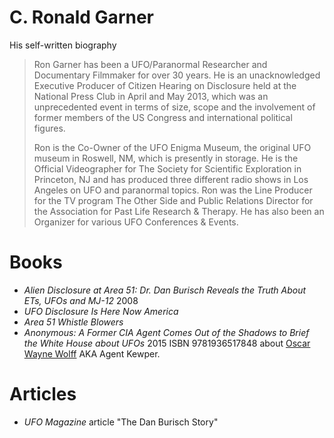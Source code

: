 # C. Ronald Garner

His self-written biography 

> Ron Garner has been a UFO/Paranormal Researcher and Documentary
Filmmaker for over 30 years. He is an unacknowledged Executive Producer
of Citizen Hearing on Disclosure held at the National Press Club in April and
May 2013, which was an unprecedented event in terms of size, scope and the
involvement of former members of the US Congress and international
political figures.
> 
> Ron is the Co-Owner of the UFO Enigma Museum, the original UFO
museum in Roswell, NM, which is presently in storage. He is the Official
Videographer for The Society for Scientific Exploration in Princeton, NJ and
has produced three different radio shows in Los Angeles on UFO and
paranormal topics. Ron was the Line Producer for the TV program The Other
Side and Public Relations Director for the Association for Past Life Research
& Therapy. He has also been an Organizer for various UFO Conferences &
Events.

# Books

- *Alien Disclosure at Area 51: Dr. Dan Burisch Reveals the Truth About ETs, UFOs and MJ-12* 2008
- *UFO Disclosure Is Here Now America*
- *Area 51 Whistle Blowers*
- *Anonymous: A Former CIA Agent Comes Out of the Shadows to Brief the White House about UFOs* 2015 ISBN 9781936517848 about [Oscar Wayne Wolff](https://medium.com/@richgel99/deanonymizing-anonymous-agent-kewper-a1284fdab3fe) AKA Agent Kewper.

# Articles

- *UFO Magazine* article "The Dan Burisch Story"
